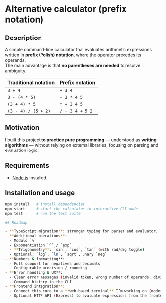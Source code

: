 # Alternative calculator (prefix notation)

## Description

A simple command-line calculator that evaluates arithmetic expressions written in **prefix (Polish) notation**, where the operator precedes its operands.  
The main advantage is that **no parentheses are needed** to resolve ambiguity.

| Traditional notation | Prefix notation |
| -------------------- | ---------------- |
| `3 + 4`              | `+ 3 4`          |
| `3 - (4 * 5)`        | `- 3 * 4 5`      |
| `(3 + 4) * 5`        | `* + 3 4 5`      |
| `(3 - 4) / (5 + 2)`  | `/ - 3 4 + 5 2`  |

## Motivation

I built this project **to practice pure programming** — understood as **writing algorithms** — without relying on external libraries, focusing on parsing and evaluation logic.

## Requirements

- [Node.js](https://nodejs.org/) installed.

## Installation and usage

```bash
npm install   # install dependencies
npm start     # start the calculator in interactive CLI mode
npm test      # run the test suite

## Roadmap

- **TypeScript migration**: stronger typing for parser and evaluator.
- **Additional operations**:
  - Modulo `%`
  - Exponentiation `^` / `exp`
  - **Trigonometry**: `sin`, `cos`, `tan` (with rad/deg toggle)
  - Optional: `log`, `ln`, `sqrt`, unary `neg`
- **Numbers & formatting**:
  - Full support for negatives and decimals
  - Configurable precision / rounding
- **Error handling & UX**:
  - Clear error messages (invalid token, wrong number of operands, division by zero)
  - Command history in the CLI
- **Frontend integration**:
  - Connect this core to a **web-based terminal** I’m working on (modern look, autocomplete, suggestions)
  - Optional HTTP API (Express) to evaluate expressions from the frontend
